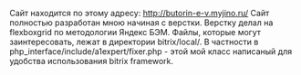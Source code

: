 Сайт находится по этому адресу: http://butorin-e-v.myjino.ru/
Сайт полностью разработан мною начиная с верстки. Верстку делал на flexboxgrid по методологии Яндекс БЭМ.
Файлы, которые могут заинтересовать, лежат в директории bitrix/local/. В частности в php_interface/include/a1expert/fixer.php - этой мой класс написаный для удобства использования bitrix framework.